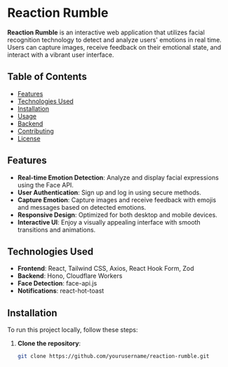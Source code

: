 # Reaction Rumble

**Reaction Rumble** is an interactive web application that utilizes facial recognition technology to detect and analyze users' emotions in real time. Users can capture images, receive feedback on their emotional state, and interact with a vibrant user interface.

## Table of Contents

- [Features](#features)
- [Technologies Used](#technologies-used)
- [Installation](#installation)
- [Usage](#usage)
- [Backend](#backend)
- [Contributing](#contributing)
- [License](#license)

## Features

- **Real-time Emotion Detection**: Analyze and display facial expressions using the Face API.
- **User Authentication**: Sign up and log in using secure methods.
- **Capture Emotion**: Capture images and receive feedback with emojis and messages based on detected emotions.
- **Responsive Design**: Optimized for both desktop and mobile devices.
- **Interactive UI**: Enjoy a visually appealing interface with smooth transitions and animations.

## Technologies Used

- **Frontend**: React, Tailwind CSS, Axios, React Hook Form, Zod
- **Backend**: Hono, Cloudflare Workers
- **Face Detection**: face-api.js
- **Notifications**: react-hot-toast

## Installation

To run this project locally, follow these steps:

1. **Clone the repository**:
   ```bash
   git clone https://github.com/yourusername/reaction-rumble.git
